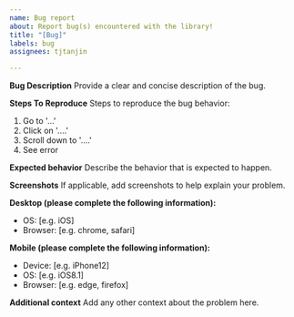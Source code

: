 ```yaml
---
name: Bug report
about: Report bug(s) encountered with the library!
title: "[Bug]"
labels: bug
assignees: tjtanjin

---
```


**Bug Description**
Provide a clear and concise description of the bug.

**Steps To Reproduce**
Steps to reproduce the bug behavior:
1. Go to '...'
2. Click on '....'
3. Scroll down to '....'
4. See error

**Expected behavior**
Describe the behavior that is expected to happen.

**Screenshots**
If applicable, add screenshots to help explain your problem.

**Desktop (please complete the following information):**
 - OS: [e.g. iOS]
 - Browser: [e.g. chrome, safari]

**Mobile (please complete the following information):**
 - Device: [e.g. iPhone12]
 - OS: [e.g. iOS8.1]
 - Browser: [e.g. edge, firefox]

**Additional context**
Add any other context about the problem here.
